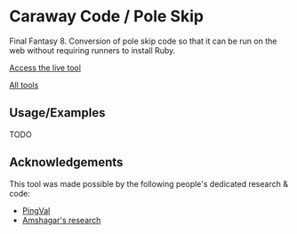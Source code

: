 # Caraway Code / Pole Skip
Final Fantasy 8. Conversion of pole skip code so that it can be run on the web without requiring runners to install Ruby.

[Access the live tool](https://galbadia.garden/caraway-code)

[All tools](https://galbadia.garden)

## Usage/Examples
TODO

## Acknowledgements
This tool was made possible by the following people's dedicated research & code:
* [PingVal](http://pingval.g1.xrea.com/)
* [Amshagar's research](https://docs.google.com/document/d/1k0wViIjYPa6oakFvcwXxwmXj_2O_Q8FL9Ab5XRfsA6I)
